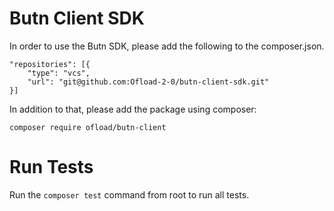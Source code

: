 # Butn Client SDK

In order to use the Butn SDK, please add the following to the composer.json.

```
"repositories": [{
    "type": "vcs",
    "url": "git@github.com:Ofload-2-0/butn-client-sdk.git"
}]
```

In addition to that, please add the package using composer:

`composer require ofload/butn-client`

# Run Tests

Run the `composer test` command from root to run all tests.